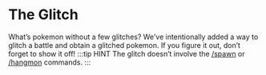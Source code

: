 # The Glitch
What’s pokemon without a few glitches? We’ve intentionally added a way to glitch a battle and obtain a glitched pokemon. If you figure it out, don’t forget to show it off!
:::tip HINT
The glitch doesn’t involve the [/spawn](./commands/spawn.md) or [/hangmon](./commands/hangmon.md) commands.
:::